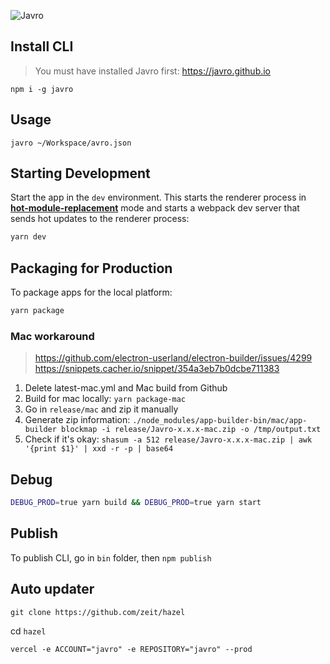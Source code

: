 ![Javro](https://javro.github.io/assets/images/demo.gif)

## Install CLI

> You must have installed Javro first: https://javro.github.io

`npm i -g javro`

## Usage

`javro ~/Workspace/avro.json`

## Starting Development

Start the app in the `dev` environment. This starts the renderer process in [**hot-module-replacement**](https://webpack.js.org/guides/hmr-react/) mode and starts a webpack dev server that sends hot updates to the renderer process:

```bash
yarn dev
```

## Packaging for Production

To package apps for the local platform:

```bash
yarn package
```

### Mac workaround

> https://github.com/electron-userland/electron-builder/issues/4299
> https://snippets.cacher.io/snippet/354a3eb7b0dcbe711383

1. Delete latest-mac.yml and Mac build from Github
2. Build for mac locally: `yarn package-mac`
3. Go in `release/mac` and zip it manually
4. Generate zip information: `./node_modules/app-builder-bin/mac/app-builder blockmap -i release/Javro-x.x.x-mac.zip -o /tmp/output.txt`
5. Check if it's okay: `shasum -a 512 release/Javro-x.x.x-mac.zip | awk '{print $1}' | xxd -r -p | base64`

## Debug

```bash
DEBUG_PROD=true yarn build && DEBUG_PROD=true yarn start
```

## Publish

To publish CLI, go in `bin` folder, then `npm publish`

## Auto updater

`git clone https://github.com/zeit/hazel`

cd `hazel`

`vercel -e ACCOUNT="javro" -e REPOSITORY="javro" --prod`
